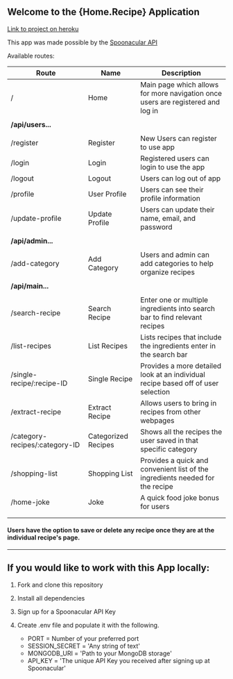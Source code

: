 
## Welcome to the {Home.Recipe} Application

[Link to project on heroku](https://jcgould-home-recipes.herokuapp.com/)

This app was made possible by the [Spoonacular API](https://spoonacular.com/food-api)



Available routes:

Route | Name| Description 
------------ | ------------- | -------------
/ | Home |Main page which allows for more navigation once users are registered and log in 
||| 
**/api/users...**| |
|||
/register| Register | New Users can register to use app
/login| Login | Registered users can login to use the app
/logout | Logout | Users can log out of app
/profile| User Profile | Users can see their profile information
/update-profile| Update Profile | Users can update their name, email, and password 
|||
**/api/admin...**| |
|||
/add-category | Add Category | Users and admin can add categories to help organize recipes
|||
|**/api/main...**||
|||
/search-recipe| Search Recipe | Enter one or multiple ingredients into search bar to find relevant recipes
/list-recipes| List Recipes | Lists recipes that include the ingredients enter in the search bar
/single-recipe/:recipe-ID | Single Recipe | Provides a more detailed look at an individual recipe based off of user selection
/extract-recipe | Extract Recipe | Allows users to bring in recipes from other webpages
/category-recipes/:category-ID| Categorized Recipes | Shows all the recipes the user saved in that specific category
/shopping-list | Shopping List | Provides a quick and convenient list of the ingredients needed for the recipe
/home-joke | Joke | A quick food joke bonus for users
|||
|||

#### Users have the option to save or delete any recipe once they are at the individual recipe's page.

***

## If you would like to work with this App locally:

1. Fork and clone this repository
2. Install all dependencies
3. Sign up for a Spoonacular API Key
4. Create .env file and populate it with the following.

   * PORT = Number of your preferred port
    * SESSION_SECRET = 'Any string of text'
     * MONGODB_URI = 'Path to your MongoDB storage'
   * API_KEY = 'The unique API Key you received after signing up at Spoonacular'

